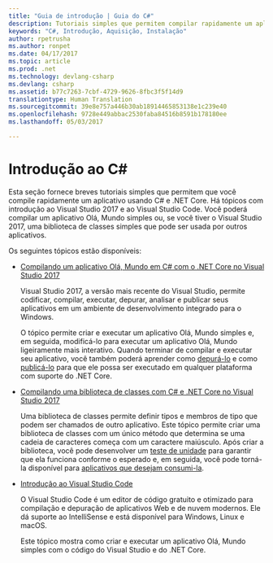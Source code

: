 ```yaml
---
title: "Guia de introdução | Guia do C#"
description: Tutoriais simples que permitem compilar rapidamente um aplicativo usando o C# e o .NET Core.
keywords: "C#, Introdução, Aquisição, Instalação"
author: rpetrusha
ms.author: ronpet
ms.date: 04/17/2017
ms.topic: article
ms.prod: .net
ms.technology: devlang-csharp
ms.devlang: csharp
ms.assetid: b77c7263-7cbf-4729-9626-8fbc3f5f14d9
translationtype: Human Translation
ms.sourcegitcommit: 39e8e757a446b30ab18914465853138e1c239e40
ms.openlocfilehash: 9728e449abbac2530faba84516b8591b178180ee
ms.lasthandoff: 05/03/2017

---
```


# <a name="getting-started-with-c"></a>Introdução ao C#

Esta seção fornece breves tutoriais simples que permitem que você compile rapidamente um aplicativo usando C# e .NET Core. Há tópicos com introdução ao Visual Studio 2017 e ao Visual Studio Code. Você poderá compilar um aplicativo Olá, Mundo simples ou, se você tiver o Visual Studio 2017, uma biblioteca de classes simples que pode ser usada por outros aplicativos.

Os seguintes tópicos estão disponíveis:

* [Compilando um aplicativo Olá, Mundo em C# com o .NET Core no Visual Studio 2017](with-visual-studio.md)

   Visual Studio 2017, a versão mais recente do Visual Studio, permite codificar, compilar, executar, depurar, analisar e publicar seus aplicativos em um ambiente de desenvolvimento integrado para o Windows.

   O tópico permite criar e executar um aplicativo Olá, Mundo simples e, em seguida, modificá-lo para executar um aplicativo Olá, Mundo ligeiramente mais interativo. Quando terminar de compilar e executar seu aplicativo, você também poderá aprender como [depurá-lo](debugging-with-visual-studio.md) e como [publicá-lo](publishing-with-visual-studio.md) para que ele possa ser executado em qualquer plataforma com suporte do .NET Core.

* [Compilando uma biblioteca de classes com C# e .NET Core no Visual Studio 2017](library-with-visual-studio.md)

   Uma biblioteca de classes permite definir tipos e membros de tipo que podem ser chamados de outro aplicativo. Este tópico permite criar uma biblioteca de classes com um único método que determina se uma cadeia de caracteres começa com um caractere maiúsculo. Após criar a biblioteca, você pode desenvolver um [teste de unidade](testing-library-with-visual-studio.md) para garantir que ela funciona conforme o esperado e, em seguida, você pode torná-la disponível para [aplicativos que desejam consumi-la](consuming-library-with-visual-studio.md).

* [Introdução ao Visual Studio Code](with-visual-studio-code.md)

   O Visual Studio Code é um editor de código gratuito e otimizado para compilação e depuração de aplicativos Web e de nuvem modernos. Ele dá suporte ao IntelliSense e está disponível para Windows, Linux e macOS.

   Este tópico mostra como criar e executar um aplicativo Olá, Mundo simples com o código do Visual Studio e do .NET Core.

